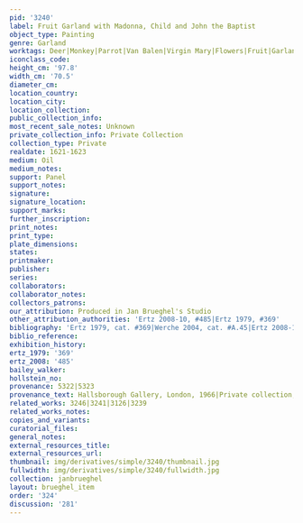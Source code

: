 ```yaml
---
pid: '3240'
label: Fruit Garland with Madonna, Child and John the Baptist
object_type: Painting
genre: Garland
worktags: Deer|Monkey|Parrot|Van Balen|Virgin Mary|Flowers|Fruit|Garland|Vegetables
iconclass_code:
height_cm: '97.8'
width_cm: '70.5'
diameter_cm:
location_country:
location_city:
location_collection:
public_collection_info:
most_recent_sale_notes: Unknown
private_collection_info: Private Collection
collection_type: Private
realdate: 1621-1623
medium: Oil
medium_notes:
support: Panel
support_notes:
signature:
signature_location:
support_marks:
further_inscription:
print_notes:
print_type:
plate_dimensions:
states:
printmaker:
publisher:
series:
collaborators:
collaborator_notes:
collectors_patrons:
our_attribution: Produced in Jan Brueghel's Studio
other_attribution_authorities: 'Ertz 2008-10, #485|Ertz 1979, #369'
bibliography: 'Ertz 1979, cat. #369|Werche 2004, cat. #A.45|Ertz 2008-10, cat. #485'
biblio_reference:
exhibition_history:
ertz_1979: '369'
ertz_2008: '485'
bailey_walker:
hollstein_no:
provenance: 5322|5323
provenance_text: Hallsborough Gallery, London, 1966|Private collection, Basel.
related_works: 3246|3241|3126|3239
related_works_notes:
copies_and_variants:
curatorial_files:
general_notes:
external_resources_title:
external_resources_url:
thumbnail: img/derivatives/simple/3240/thumbnail.jpg
fullwidth: img/derivatives/simple/3240/fullwidth.jpg
collection: janbrueghel
layout: brueghel_item
order: '324'
discussion: '281'
---
```

